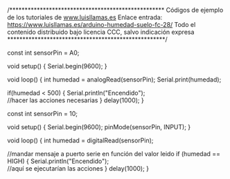 /***************************************************
Códigos de ejemplo de los tutoriales de www.luisllamas.es
Enlace entrada: https://www.luisllamas.es/arduino-humedad-suelo-fc-28/
Todo el contenido distribuido bajo licencia CCC, salvo indicación expresa
****************************************************/

const int sensorPin = A0;

void setup() {
   Serial.begin(9600);
}

void loop() 
{
   int humedad = analogRead(sensorPin);
   Serial.print(humedad);
  
   if(humedad < 500)
   {
      Serial.println("Encendido");  
      //hacer las acciones necesarias
   }
   delay(1000);
}


const int sensorPin = 10;

void setup()
{
   Serial.begin(9600);
   pinMode(sensorPin, INPUT);
}

void loop()
{
   int humedad = digitalRead(sensorPin);

   //mandar mensaje a puerto serie en función del valor leido
   if (humedad == HIGH)
   {
      Serial.println("Encendido");   
      //aquí se ejecutarían las acciones
   }
   delay(1000);
}